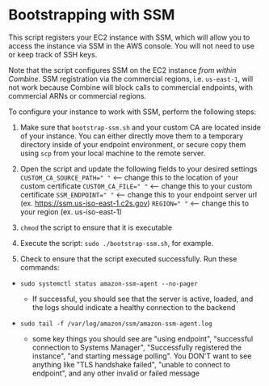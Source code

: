 # Bootstrapping with SSM

This script registers your EC2 instance with SSM, which will allow you to access the instance via SSM in the AWS console. You will not need to use or keep track of SSH keys.

Note that the script configures SSM on the EC2 instance _from within Combine_. SSM registration via the commercial regions, i.e. `us-east-1`, will not work because Combine will block calls to commercial endpoints, with commercial ARNs or commercial regions.

To configure your instance to work with SSM, perform the following steps:

1. Make sure that `bootstrap-ssm.sh` and your custom CA are located inside of your instance. You can either directly move them to a temporary directory inside of your endpoint environment, or secure copy them using `scp` from your local machine to the remote server.

2. Open the script and update the following fields to your desired settings
   `CUSTOM_CA_SOURCE_PATH=" "` <-- change this to the location of your custom certificate
   `CUSTOM_CA_FILE=" "` <-- change this to your custom certificate
   `SSM_ENDPOINT=" "` <-- change this to your endpoint server url (ex. https://ssm.us-iso-east-1.c2s.gov)
   `REGION=" "` <-- change this to your region (ex. us-iso-east-1)

3. `chmod` the script to ensure that it is executable

4. Execute the script: `sudo ./bootstrap-ssm.sh`, for example.

5. Check to ensure that the script executed successfully. Run these commands:
  - `sudo systemctl status amazon-ssm-agent --no-pager`
    - If successful, you should see that the server is active, loaded, and the logs should indicate a healthy connection to the backend

  - `sudo tail -f /var/log/amazon/ssm/amazon-ssm-agent.log`
    - some key things you should see are "using endpoint", "successful connection to Systems Manager", "Successfully registered the instance", "and starting message polling". You DON'T want to see anything like "TLS handshake failed", "unable to connect to endpoint", and any other invalid or failed message